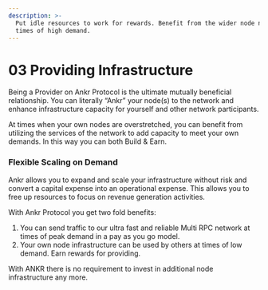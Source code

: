 ```yaml
---
description: >-
  Put idle resources to work for rewards. Benefit from the wider node network at
  times of high demand.
---
```


# 03 Providing Infrastructure

Being a Provider on Ankr Protocol is the ultimate mutually beneficial relationship. You can literally “Ankr” your node(s) to the network and enhance infrastructure capacity for yourself and other network participants.&#x20;

At times when your own nodes are overstretched, you can benefit from utilizing the services of the network to add capacity to meet your own demands. In this way you can both Build & Earn.

### Flexible Scaling on Demand

Ankr allows you to expand and scale your infrastructure without risk and convert a capital expense into an operational expense. This allows you to free up resources to focus on revenue generation activities.

With Ankr Protocol you get two fold benefits:

1. You can send traffic to our ultra fast and reliable Multi RPC network at times of peak demand in a pay as you go model.&#x20;
2. Your own node infrastructure can be used by others at times of low demand. Earn rewards for providing.&#x20;

With ANKR there is no requirement to invest in additional node infrastructure any more.
